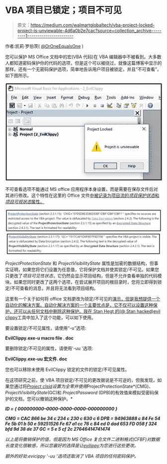 # VBA 项目已锁定；项目不可见

> 原文：<https://medium.com/walmartglobaltech/vba-project-locked-project-is-unviewable-4d6a0b2e7cac?source=collection_archive---------1----------------------->

作者:凯莉·罗伯茨( [@OrOneEqualsOne](https://twitter.com/OrOneEqualsOne) )

您可以保护 MS Office 文档中的宏(VBA 代码)在 VBA 编辑器中不被看到。大多数人都知道密码保护你的代码的选项，但是这个可以被绕过，就像这篇博客中显示的那样。还有一个无密码保护选项，简单地告诉用户项目被锁定，并且“不可查看”，如下图所示。

![](img/e6b4ffc0c9c023a5ebffb08e81524380.png)

不可查看选项不能通过 MS office 应用程序本身设置，而是需要在保存文件后对其进行修改。这个特性在这里的 Office 文件[中被记录为项目流的*项目保护状态*和*项目可视状态*属性。](https://docs.microsoft.com/en-us/openspecs/office_file_formats/ms-ovba/dfd72140-85a6-4f25-8a17-70a89c00db8c)

![](img/4d42b5e15e05a9d078545edbfae04547.png)

*ProjectProtectionState* 和 *ProjectVisibilityState* 属性是加密的数据结构，但事实证明，如果您将它们设置为任意值，它将保护文档并使其锁定/不可见。如果您只更改了*项目可见性状态*，它仍然会显示项目结构，但是不允许查看单独的代码模块。如果您同时更改了这两个选项，在尝试展开项目的根目录时，您将立即得到锁定/不可查看的消息，并且将无法看到项目结构。

这里有一个关于如何将 office 文档更改为锁定/不可见的[演示，但是我想提供一个自动化的解决方案。自动化解决方案的一个主要优点是，它不仅可以设置这种保护，还可以从任何文档中删除这种保护。我在 Stan Hegt 的(](https://ratexcel.wordpress.com/2017/03/22/how-to-really-protect-your-code-making-vba-project-unviewable/)[@ Stan hacked](https://twitter.com/StanHacked))[evil clippy](https://github.com/outflanknl/EvilClippy)工具中加入了这个功能，可以如下使用。

要设置锁定/不可见属性，请使用“-u”选项:

**EvilClippy.exe-u macro file . doc**

要删除锁定/不可见的属性，请使用'-uu '选项:

**EvilClippy.exe-uu 宏文件. doc**

您也可以移除未使用 EvilClippy 锁定的文件的锁定/不可见属性。

在这项研究之前，使 VBA 项目锁定/不可见的更改据说是不可逆的，但我发现，如果您通过将[*Project clsid*](https://docs.microsoft.com/en-us/openspecs/office_file_formats/ms-ovba/20f4aad3-b646-4311-8301-5948fb1c2ded)*设置为全零并使用*ProjectProtectionState*(CMG)、*ProjectVisibilityState*(GC)和 *ProjectPassword* (DPB)的有效值来模拟受密码保护的文档，您可以撤销这种保护。*

***ID = { 000000000–0000–0000–0000–000000000 }***

***CMG = CAC 866 be 34 c 234 c 230 c 630 c 6
DPB = 94963888 c 84 Fe 54 Fe 5b 01 b 50 e 59251526 Fe 67 a1 cc 76 c 84 ed 0 dad 653 FD 058 f 324 bfd 9d 38 de 37
GC = 5 e 5 cf 2c 27646414741474***

*以上是将撤销保护的值，但是因为 MS Office 复合文件二进制格式(CFBF)对数据长度变化很敏感，所以您最好的选择是让[evilippy](https://github.com/outflanknl/EvilClippy)为您进行这些更改。*

*额外的好处:evicippy '-uu '选项还取消了 VBA 项目的任何密码保护。*